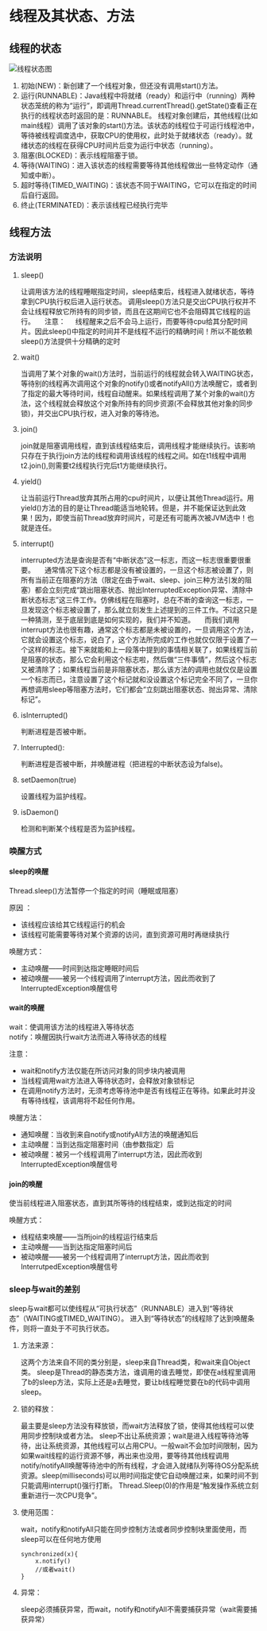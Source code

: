 # 线程及其状态、方法
## 线程的状态
![线程状态图](https://blog.jdk8.akira.ink/images/thread_status.jpg)
1. 初始(NEW)：新创建了一个线程对象，但还没有调用start()方法。
2. 运行(RUNNABLE)：Java线程中将就绪（ready）和运行中（running）两种状态笼统的称为“运行”，即调用Thread.currentThread().getState()查看正在执行的线程状态时返回的是：RUNNABLE。
线程对象创建后，其他线程(比如main线程）调用了该对象的start()方法。该状态的线程位于可运行线程池中，等待被线程调度选中，获取CPU的使用权，此时处于就绪状态（ready）。就绪状态的线程在获得CPU时间片后变为运行中状态（running）。
3. 阻塞(BLOCKED)：表示线程阻塞于锁。
4. 等待(WAITING)：进入该状态的线程需要等待其他线程做出一些特定动作（通知或中断）。
5. 超时等待(TIMED_WAITING)：该状态不同于WAITING，它可以在指定的时间后自行返回。
6. 终止(TERMINATED)：表示该线程已经执行完毕

## 线程方法
### 方法说明
1. sleep()

    让调用该方法的线程睡眠指定时间，sleep结束后，线程进入就绪状态，等待拿到CPU执行权后进入运行状态。
调用sleep()方法只是交出CPU执行权并不会让线程释放它所持有的同步锁，而且在这期间它也不会阻碍其它线程的运行。
    注意：
    线程醒来之后不会马上运行，而要等待cpu给其分配时间片。因此sleep()中指定的时间并不是线程不运行的精确时间！所以不能依赖sleep()方法提供十分精确的定时
 
2. wait()

    当调用了某个对象的wait()方法时，当前运行的线程就会转入WAITING状态，等待别的线程再次调用这个对象的notify()或者notifyAll()方法唤醒它，或者到了指定的最大等待时间，线程自动醒来。如果线程调用了某个对象的wait()方法，这个线程就会释放这个对象所持有的同步资源(不会释放其他对象的同步锁)，并交出CPU执行权，进入对象的等待池。
 
3. join()

    join就是阻塞调用线程，直到该线程结束后，调用线程才能继续执行。该影响只存在于执行join方法的线程和调用该线程的线程之间。如在t1线程中调用t2.join(),则需要t2线程执行完后t1方能继续执行。
 
4. yield()

    让当前运行Thread放弃其所占用的cpu时间片，以便让其他Thread运行。用yield()方法的目的是让Thread能适当地轮转。但是，并不能保证达到此效果！因为，即使当前Thread放弃时间片，可是还有可能再次被JVM选中！也就是连任。
 
5. interrupt()
    
    interrupted方法是查询是否有“中断状态”这一标志，而这一标志很重要很重要。
    通常情况下这个标志都是没有被设置的，一旦这个标志被设置了，则所有当前正在阻塞的方法（限定在由于wait、sleep、join三种方法引发的阻塞）都会立刻完成“跳出阻塞状态、抛出InterruptedException异常、清除中断状态标志”这三件工作。仿佛线程在阻塞时，总在不断的查询这一标志，一旦发现这个标志被设置了，那么就立刻发生上述提到的三件工作。不过这只是一种猜测，至于底层到底是如何实现的，我们并不知道。
    而我们调用interrupt方法也很有趣，通常这个标志都是未被设置的，一旦调用这个方法，它就会设置这个标志，说白了，这个方法所完成的工作也就仅仅限于设置了一个这样的标志。接下来就能和上一段落中提到的事情相关联了，如果线程当前是阻塞的状态，那么它会利用这个标志啦，然后做“三件事情”，然后这个标志又被清除了；如果线程当前是非阻塞状态，那么该方法的调用也就仅仅是设置一个标志而已，注意设置了这个标记就和没设置这个标记完全不同了，一旦你再想调用sleep等阻塞方法时，它们都会“立刻跳出阻塞状态、抛出异常、清除标记”。
 
6. isInterrupted()

    判断进程是否被中断。
 
7. Interrupted():

    判断进程是否被中断，并唤醒进程（把进程的中断状态设为false)。
 
8. setDaemon(true)
    
    设置线程为监护线程。
 
9. isDaemon()

    检测和判断某个线程是否为监护线程。
    
### 唤醒方式
#### sleep的唤醒
Thread.sleep()方法暂停一个指定的时间（睡眠或阻塞）

原因 ：
- 该线程应该给其它线程运行的机会
- 该线程可能需要等待对某个资源的访问，直到资源可用时再继续执行

唤醒方式：
- 主动唤醒——时间到达指定睡眠时间后
- 被动唤醒——被另一个线程调用了interrupt方法，因此而收到了InterruptedException唤醒信号

#### wait的唤醒

wait：使调用该方法的线程进入等待状态    
notify：唤醒因执行wait方法而进入等待状态的线程
	
注意：

- wait和notify方法仅能在所访问对象的同步块内被调用
- 当线程调用wait方法进入等待状态时，会释放对象锁标记
- 在调用notify方法时，无须考虑等待池中是否有线程正在等待。如果此时并没有等待线程，该调用将不起任何作用。

唤醒方法：

- 通知唤醒：当收到来自notify或notifyAll方法的唤醒通知后
- 主动唤醒：当到达指定阻塞时间（由参数指定）后
- 被动唤醒：被另一个线程调用了interrupt方法，因此而收到InterruptedException唤醒信号

#### join的唤醒
使当前线程进入阻塞状态，直到其所等待的线程结束，或到达指定的时间

唤醒方式：

- 线程结束唤醒——当所join的线程运行结束后
- 主动唤醒——当到达指定阻塞时间后
- 被动唤醒——被另一个线程调用了interrupt方法，因此而收到InterrutpedException唤醒信号


### sleep与wait的差别
sleep与wait都可以使线程从“可执行状态”（RUNNABLE）进入到“等待状态”（WAITING或TIMED_WAITING）。
进入到“等待状态”的线程除了达到唤醒条件，则将一直处于不可执行状态。
1. 方法来源：

    这两个方法来自不同的类分别是，sleep来自Thread类，和wait来自Object类。
sleep是Thread的静态类方法，谁调用的谁去睡觉，即使在a线程里调用了b的sleep方法，实际上还是a去睡觉，要让b线程睡觉要在b的代码中调用sleep。

2. 锁的释放：

    最主要是sleep方法没有释放锁，而wait方法释放了锁，使得其他线程可以使用同步控制块或者方法。
sleep不出让系统资源；wait是进入线程等待池等待，出让系统资源，其他线程可以占用CPU。一般wait不会加时间限制，因为如果wait线程的运行资源不够，再出来也没用，要等待其他线程调用notify/notifyAll唤醒等待池中的所有线程，才会进入就绪队列等待OS分配系统资源。sleep(milliseconds)可以用时间指定使它自动唤醒过来，如果时间不到只能调用interrupt()强行打断。
Thread.Sleep(0)的作用是“触发操作系统立刻重新进行一次CPU竞争”。

3. 使用范围：

    wait，notify和notifyAll只能在同步控制方法或者同步控制块里面使用，而sleep可以在任何地方使用 
    ```
    synchronized(x){ 
        x.notify() 
        //或者wait() 
    }
    ```

4. 异常：

    sleep必须捕获异常，而wait，notify和notifyAll不需要捕获异常（wait需要捕获异常）

